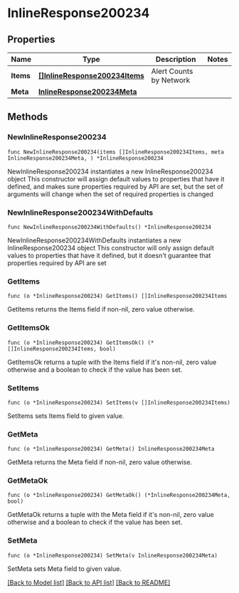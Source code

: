 # InlineResponse200234

## Properties

Name | Type | Description | Notes
------------ | ------------- | ------------- | -------------
**Items** | [**[]InlineResponse200234Items**](InlineResponse200234Items.md) | Alert Counts by Network | 
**Meta** | [**InlineResponse200234Meta**](InlineResponse200234Meta.md) |  | 

## Methods

### NewInlineResponse200234

`func NewInlineResponse200234(items []InlineResponse200234Items, meta InlineResponse200234Meta, ) *InlineResponse200234`

NewInlineResponse200234 instantiates a new InlineResponse200234 object
This constructor will assign default values to properties that have it defined,
and makes sure properties required by API are set, but the set of arguments
will change when the set of required properties is changed

### NewInlineResponse200234WithDefaults

`func NewInlineResponse200234WithDefaults() *InlineResponse200234`

NewInlineResponse200234WithDefaults instantiates a new InlineResponse200234 object
This constructor will only assign default values to properties that have it defined,
but it doesn't guarantee that properties required by API are set

### GetItems

`func (o *InlineResponse200234) GetItems() []InlineResponse200234Items`

GetItems returns the Items field if non-nil, zero value otherwise.

### GetItemsOk

`func (o *InlineResponse200234) GetItemsOk() (*[]InlineResponse200234Items, bool)`

GetItemsOk returns a tuple with the Items field if it's non-nil, zero value otherwise
and a boolean to check if the value has been set.

### SetItems

`func (o *InlineResponse200234) SetItems(v []InlineResponse200234Items)`

SetItems sets Items field to given value.


### GetMeta

`func (o *InlineResponse200234) GetMeta() InlineResponse200234Meta`

GetMeta returns the Meta field if non-nil, zero value otherwise.

### GetMetaOk

`func (o *InlineResponse200234) GetMetaOk() (*InlineResponse200234Meta, bool)`

GetMetaOk returns a tuple with the Meta field if it's non-nil, zero value otherwise
and a boolean to check if the value has been set.

### SetMeta

`func (o *InlineResponse200234) SetMeta(v InlineResponse200234Meta)`

SetMeta sets Meta field to given value.



[[Back to Model list]](../README.md#documentation-for-models) [[Back to API list]](../README.md#documentation-for-api-endpoints) [[Back to README]](../README.md)


